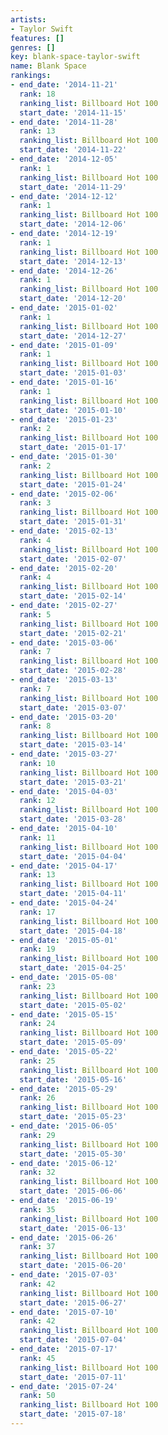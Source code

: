 ```yaml
---
artists:
- Taylor Swift
features: []
genres: []
key: blank-space-taylor-swift
name: Blank Space
rankings:
- end_date: '2014-11-21'
  rank: 18
  ranking_list: Billboard Hot 100
  start_date: '2014-11-15'
- end_date: '2014-11-28'
  rank: 13
  ranking_list: Billboard Hot 100
  start_date: '2014-11-22'
- end_date: '2014-12-05'
  rank: 1
  ranking_list: Billboard Hot 100
  start_date: '2014-11-29'
- end_date: '2014-12-12'
  rank: 1
  ranking_list: Billboard Hot 100
  start_date: '2014-12-06'
- end_date: '2014-12-19'
  rank: 1
  ranking_list: Billboard Hot 100
  start_date: '2014-12-13'
- end_date: '2014-12-26'
  rank: 1
  ranking_list: Billboard Hot 100
  start_date: '2014-12-20'
- end_date: '2015-01-02'
  rank: 1
  ranking_list: Billboard Hot 100
  start_date: '2014-12-27'
- end_date: '2015-01-09'
  rank: 1
  ranking_list: Billboard Hot 100
  start_date: '2015-01-03'
- end_date: '2015-01-16'
  rank: 1
  ranking_list: Billboard Hot 100
  start_date: '2015-01-10'
- end_date: '2015-01-23'
  rank: 2
  ranking_list: Billboard Hot 100
  start_date: '2015-01-17'
- end_date: '2015-01-30'
  rank: 2
  ranking_list: Billboard Hot 100
  start_date: '2015-01-24'
- end_date: '2015-02-06'
  rank: 3
  ranking_list: Billboard Hot 100
  start_date: '2015-01-31'
- end_date: '2015-02-13'
  rank: 4
  ranking_list: Billboard Hot 100
  start_date: '2015-02-07'
- end_date: '2015-02-20'
  rank: 4
  ranking_list: Billboard Hot 100
  start_date: '2015-02-14'
- end_date: '2015-02-27'
  rank: 5
  ranking_list: Billboard Hot 100
  start_date: '2015-02-21'
- end_date: '2015-03-06'
  rank: 7
  ranking_list: Billboard Hot 100
  start_date: '2015-02-28'
- end_date: '2015-03-13'
  rank: 7
  ranking_list: Billboard Hot 100
  start_date: '2015-03-07'
- end_date: '2015-03-20'
  rank: 8
  ranking_list: Billboard Hot 100
  start_date: '2015-03-14'
- end_date: '2015-03-27'
  rank: 10
  ranking_list: Billboard Hot 100
  start_date: '2015-03-21'
- end_date: '2015-04-03'
  rank: 12
  ranking_list: Billboard Hot 100
  start_date: '2015-03-28'
- end_date: '2015-04-10'
  rank: 11
  ranking_list: Billboard Hot 100
  start_date: '2015-04-04'
- end_date: '2015-04-17'
  rank: 13
  ranking_list: Billboard Hot 100
  start_date: '2015-04-11'
- end_date: '2015-04-24'
  rank: 17
  ranking_list: Billboard Hot 100
  start_date: '2015-04-18'
- end_date: '2015-05-01'
  rank: 19
  ranking_list: Billboard Hot 100
  start_date: '2015-04-25'
- end_date: '2015-05-08'
  rank: 23
  ranking_list: Billboard Hot 100
  start_date: '2015-05-02'
- end_date: '2015-05-15'
  rank: 24
  ranking_list: Billboard Hot 100
  start_date: '2015-05-09'
- end_date: '2015-05-22'
  rank: 25
  ranking_list: Billboard Hot 100
  start_date: '2015-05-16'
- end_date: '2015-05-29'
  rank: 26
  ranking_list: Billboard Hot 100
  start_date: '2015-05-23'
- end_date: '2015-06-05'
  rank: 29
  ranking_list: Billboard Hot 100
  start_date: '2015-05-30'
- end_date: '2015-06-12'
  rank: 32
  ranking_list: Billboard Hot 100
  start_date: '2015-06-06'
- end_date: '2015-06-19'
  rank: 35
  ranking_list: Billboard Hot 100
  start_date: '2015-06-13'
- end_date: '2015-06-26'
  rank: 37
  ranking_list: Billboard Hot 100
  start_date: '2015-06-20'
- end_date: '2015-07-03'
  rank: 42
  ranking_list: Billboard Hot 100
  start_date: '2015-06-27'
- end_date: '2015-07-10'
  rank: 42
  ranking_list: Billboard Hot 100
  start_date: '2015-07-04'
- end_date: '2015-07-17'
  rank: 45
  ranking_list: Billboard Hot 100
  start_date: '2015-07-11'
- end_date: '2015-07-24'
  rank: 50
  ranking_list: Billboard Hot 100
  start_date: '2015-07-18'
---
```


